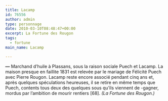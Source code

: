 ```yaml
---
title: Lacamp
id: 76556
author: admin
type: personnage
date: 2010-03-10T08:48:47+00:00
excerpt: La Fortune des Rougon
tags:
  - fortune
main_name: Lacamp

---
```

**—** Marchand d&rsquo;huile à Plassans, sous la raison sociale Puech et Lacamp. La maison presque en faillite 1831 est relevée par le mariage de Félicité Puech avec Pierre Rougon. Lacamp reste encore associé pendant cinq ans et, après quelques spéculations heureuses, il se retire en même temps que Puech, contents tous deux des quelques sous qu&rsquo;ils viennent de -gagner, mordus par l&rsquo;ambition de mourir rentiers [68]. _(La Fortune des Rougon.)_